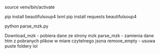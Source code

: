 

source venv/bin/activate

pip install beautifulsoup4 lxml
pip install requests beautifulsoup4


python parse_mzk.py


Download_mzk - pobiera dane ze strony mzk
parse_mzk - zamienia dane htm z pobranych plikow w miare czytelnego jsona
remove_empty - usuwa puste foldery lol